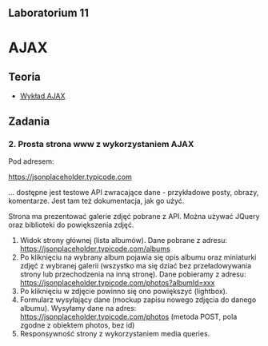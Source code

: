 ## Laboratorium 11

# AJAX

## Teoria

* [Wykład AJAX](https://users.pja.edu.pl/~ppisarski/prez/ajax/1.html)

## Zadania

### 2. Prosta strona www z wykorzystaniem AJAX

Pod adresem:

https://jsonplaceholder.typicode.com

... dostępne jest testowe API zwracające dane - przykładowe posty, obrazy, komentarze. Jest tam też dokumentacja, jak go użyć.

Strona ma prezentować galerie zdjęć pobrane z API. 
Można używać JQuery oraz biblioteki do powiększenia zdjęć.

1. Widok strony głównej (lista albumów). Dane pobrane z adresu: https://jsonplaceholder.typicode.com/albums
2. Po kliknięciu na wybrany album pojawia się opis albumu oraz miniaturki zdjęć z wybranej galerii (wszystko ma się dziać bez przeładowywania strony lub przechodzenia na inną stronę). Dane pobieramy z adresu: https://jsonplaceholder.typicode.com/photos?albumId=xxx
3. Po kliknięciu w zdjęcie powinno się ono powiększyć (lightbox).
4. Formularz wysyłający dane (mockup zapisu nowego zdjęcia do danego albumu). Wysyłamy dane na adres: https://jsonplaceholder.typicode.com/photos (metoda POST, pola zgodne z obiektem photos, bez id)
5. Responsywność strony z wykorzystaniem media queries.






